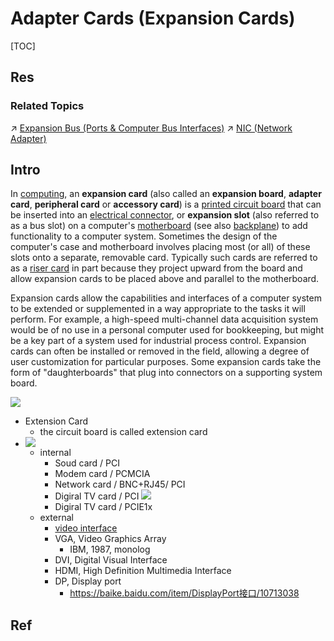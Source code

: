 # Adapter Cards (Expansion Cards)

[TOC]



## Res
### Related Topics
↗ [Expansion Bus (Ports & Computer Bus Interfaces)](../../Computer%20Bus%20(Datapath)/Expansion%20Bus%20(Ports%20&%20Computer%20Bus%20Interfaces)/Expansion%20Bus%20(Ports%20&%20Computer%20Bus%20Interfaces).md)
↗ [NIC (Network Adapter)](../../../../../🏎️%20Computer%20Networking%20and%20Communication/📌%20Computer%20Networking%20Basics/0x06%20Data%20Link%20Layer/📌%20Link%20Layer%20(Switched%20Network)%20Basics/Link%20Layer%20Network%20Devices/NIC%20(Network%20Adapter).md)


## Intro
In [computing](https://en.wikipedia.org/wiki/Computing "Computing"), an **expansion card** (also called an **expansion board**, **adapter card**, **peripheral card** or **accessory card**) is a [printed circuit board](https://en.wikipedia.org/wiki/Printed_circuit_board "Printed circuit board") that can be inserted into an [electrical connector](https://en.wikipedia.org/wiki/Electrical_connector "Electrical connector"), or **expansion slot** (also referred to as a bus slot) on a computer's [motherboard](https://en.wikipedia.org/wiki/Motherboard "Motherboard") (see also [backplane](https://en.wikipedia.org/wiki/Backplane "Backplane")) to add functionality to a computer system. Sometimes the design of the computer's case and motherboard involves placing most (or all) of these slots onto a separate, removable card. Typically such cards are referred to as a [riser card](https://en.wikipedia.org/wiki/Riser_card "Riser card") in part because they project upward from the board and allow expansion cards to be placed above and parallel to the motherboard.

Expansion cards allow the capabilities and interfaces of a computer system to be extended or supplemented in a way appropriate to the tasks it will perform. For example, a high-speed multi-channel data acquisition system would be of no use in a personal computer used for bookkeeping, but might be a key part of a system used for industrial process control. Expansion cards can often be installed or removed in the field, allowing a degree of user customization for particular purposes. Some expansion cards take the form of "daughterboards" that plug into connectors on a supporting system board.

![](Screen%20Shot%202021-10-13%20at%2015.52.16.png)

+  Extension Card
	+  the circuit board is called extension card
+ ![](Screen%20Shot%202021-10-13%20at%2015.53.49.png)
	+ internal 
		+ Soud card / PCI
		+ Modem card / PCMCIA
		+ Network card / BNC+RJ45/ PCI
		+ Digiral TV card / PCI
		![](Screen%20Shot%202021-10-13%20at%2016.00.08.png)
		+ Digiral TV card / PCIE1x
	+ external
		+ [video interface](https://zhuanlan.zhihu.com/p/133994348)
		+  VGA, Video Graphics Array
			+ IBM, 1987, monolog 
		+ DVI, Digital Visual Interface
		+ HDMI, High Definition Multimedia Interface
		+ DP, Display port
			+ https://baike.baidu.com/item/DisplayPort接口/10713038





## Ref
[Expasion Card | Wikipedia]: https://en.wikipedia.org/wiki/Expansion_card


